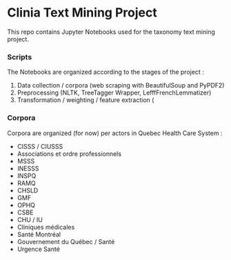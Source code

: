 # Clinia Text Mining Project

This repo contains Jupyter Notebooks used for the taxonomy text mining project. 

### **Scripts**
The Notebooks are organized according to the stages of the project : 

1. Data collection / corpora (web scraping with BeautifulSoup and PyPDF2)
2. Preprocessing (NLTK, TreeTagger Wrapper, LefffFrenchLemmatizer)
3. Transformation / weighting / feature extraction (
  
### **Corpora**
Corpora are organized (for now) per actors in Quebec Health Care System :
- CISSS / CIUSSS
- Associations et ordre professionnels
- MSSS
- INESSS
- INSPQ
- RAMQ
- CHSLD
- GMF
- OPHQ
- CSBE
- CHU / IU
- Cliniques médicales
- Santé Montréal
- Gouvernement du Québec / Santé
- Urgence Santé
